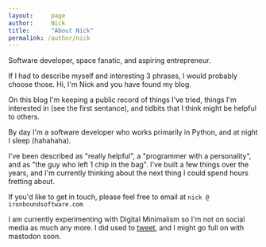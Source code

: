 ```yaml
---
layout:     page
author:     Nick
title:      "About Nick"
permalink: /author/nick
---
```


Software developer, space fanatic, and aspiring entrepreneur. 

If I had to describe myself and interesting 3 phrases, I would probably choose those. Hi, I'm Nick and you have found my blog.

On this blog I'm keeping a public record of things I've tried, things I'm interested in (see the first sentance), and tidbits that I think might be helpful to others.

By day I'm a software developer who works primarily in Python, and at night I sleep (hahahaha).

I've been described as "really helpful", a "programmer with a personality", and as "the guy who left 1 chip in the bag". I've built a few things over the years, and I'm currently thinking about the next thing I could spend hours fretting about.

If you'd like to get in touch, please feel free to email at `nick @ ironboundsoftware.com`

I am currently experimenting with Digital Minimalism so I'm not on social media as much any more. I did used to [tweet](https://twitter.com/nloadholtes), and I might go full on with mastodon soon.
